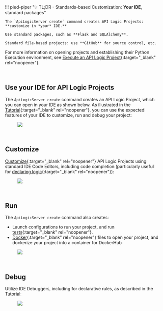 !!! pied-piper ":bulb: TL;DR - Standards-based Customization: **Your IDE**, standard packages"

    The `ApiLogicServer create` command creates API Logic Projects: **customize in *your* IDE.**

    Use standard packages, such as **Flask and SQLAlchemy**.

    Standard file-based projects: use **GitHub** for source control, etc.


For more information on opening projects and establishing their Python Execution environment, see [Execute an API Logic Project](IDE-Execute.md){:target="_blank" rel="noopener"}.

&nbsp;

## Use your IDE for API Logic Projects

The `ApiLogicServer create` command creates an API Logic Project, which you can open in your IDE as shown below.  As illustrated in the [Tutorial](Tutorial.md){:target="_blank" rel="noopener"}, you can use the expected features of your IDE to customize, run and debug your project:

<figure><img src="https://github.com/valhuber/apilogicserver/wiki/images/generated-project.png?raw=true"></figure>

&nbsp;

## Customize

[Customize](Tutorial.md#3-customize-and-debug-in-your-ide){:target="_blank" rel="noopener"} API Logic Projects using standard IDE Code Editors, including code completion (particularly useful for [declaring logic](Logic-Why.md#code-completion){:target="_blank" rel="noopener"}):

<figure><img src="https://github.com/valhuber/apilogicserver/wiki/images/vscode/venv.png?raw=true"></figure>

&nbsp;

## Run

The `ApiLogicServer create` command also creates:

* Launch configurations to run your project, and run [tests](Behave.md){:target="_blank" rel="noopener"}.
* [Docker](DevOps-Docker.md){:target="_blank" rel="noopener"} files to open your project, and dockerize your project into a container for DockerHub

<figure><img src="https://github.com/valhuber/apilogicserver/wiki/images/ui-admin/run-admin-app.png?raw=true"></figure>

&nbsp;

## Debug

Utilize IDE Debuggers, including for declarative rules, as described in the [Tutorial](Tutorial.md#3-customize-and-debug-in-your-ide):

<figure><img src="https://github.com/valhuber/ApiLogicServer/raw/main/images/docker/VSCode/nw-readme/declare-logic.png"></figure>
